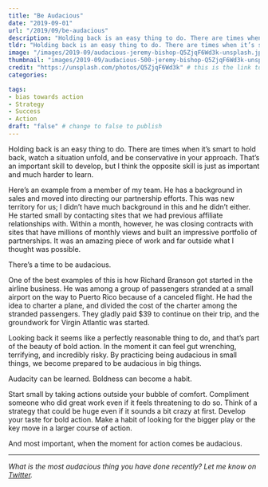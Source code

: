 ```yaml
---
title: "Be Audacious"
date: "2019-09-01"
url: "/2019/09/be-audacious"
description: "Holding back is an easy thing to do. There are times when it’s smart to hold back, watch a situation unfold, and be conservative in your approach. That’s an important skill to develop, but I think the opposite skill is just as important and much harder to learn."
tldr: "Holding back is an easy thing to do. There are times when it’s smart to hold back, watch a situation unfold, and be conservative in your approach. That’s an important skill to develop, but I think the opposite skill is just as important and much harder to learn."
image: "/images/2019-09/audacious-jeremy-bishop-Q5ZjqF6Wd3k-unsplash.jpg" # default width is 1280, path starts with "img/whatever.ext"
thumbnail: "images/2019-09/audacious-500-jeremy-bishop-Q5ZjqF6Wd3k-unsplash.jpeg" # default size should be 500x500, path starts with "img/whatever.ext"
credit: "https://unsplash.com/photos/Q5ZjqF6Wd3k" # this is the link to the page the image came from 
categories:

tags: 
- bias towards action
- Strategy
- Success
- Action
draft: "false" # change to false to publish
---
```


Holding back is an easy thing to do. There are times when it’s smart to hold back, watch a situation unfold, and be conservative in your approach. That’s an important skill to develop, but I think the opposite skill is just as important and much harder to learn.

Here’s an example from a member of my team. He has a background in sales and moved into directing our partnership efforts. This was new territory for us; I didn’t have much background in this and he didn’t either. He started small by contacting sites that we had previous affiliate relationships with. Within a month, however, he was closing contracts with sites that have millions of monthly views and built an impressive portfolio of partnerships. It was an amazing piece of work and far outside what I thought was possible.

There’s a time to be audacious.

One of the best examples of this is how Richard Branson got started in the airline business. He was among a group of passengers stranded at a small airport on the way to Puerto Rico because of a canceled flight. He had the idea to charter a plane, and divided the cost of the charter among the stranded passengers. They gladly paid $39 to continue on their trip, and the groundwork for Virgin Atlantic was started.

Looking back it seems like a perfectly reasonable thing to do, and that’s part of the beauty of bold action. In the moment it can feel gut wrenching, terrifying, and incredibly risky. By practicing being audacious in small things, we become prepared to be audacious in big things.

Audacity can be learned. Boldness can become a habit.

Start small by taking actions outside your bubble of comfort. Compliment someone who did great work even if it feels threatening to do so. Think of a strategy that could be huge even if it sounds a bit crazy at first. Develop your taste for bold action. Make a habit of looking for the bigger play or the key move in a larger course of action.

And most important, when the moment for action comes be audacious.

---

*What is the most audacious thing you have done recently? Let me know on [Twitter](https://twitter.com/adamtervort/).*